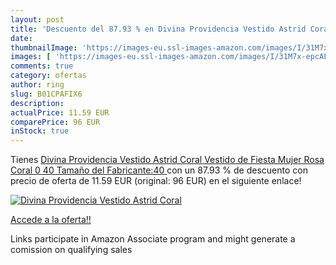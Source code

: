 ```yaml
---
layout: post
title: 'Descuento del 87.93 % en Divina Providencia Vestido Astrid Coral '
date: 
thumbnailImage: 'https://images-eu.ssl-images-amazon.com/images/I/31M7x-epcAL._SL200_.jpg'
images: [ 'https://images-eu.ssl-images-amazon.com/images/I/31M7x-epcAL._SL200_.jpg' ]
comments: true
category: ofertas
author: ring
slug: B01CPAFIX6
description:
actualPrice: 11.59 EUR
comparePrice: 96 EUR
inStock: true
---
```


Tienes [Divina Providencia Vestido Astrid Coral Vestido de Fiesta  Mujer  Rosa  Coral 0   40  Tamaño del Fabricante:40 ](https://www.amazon.es/dp/B01CPAFIX6/?tag=tolees-21) con un 87.93 % de descuento con precio de oferta de 11.59 EUR (original: 96 EUR) en el siguiente enlace!

[![Divina Providencia Vestido Astrid Coral ](https://images-eu.ssl-images-amazon.com/images/I/31M7x-epcAL._SL200_.jpg)](https://www.amazon.es/dp/B01CPAFIX6/?tag=tolees-21)

[Accede a la oferta!!](https://www.amazon.es/dp/B01CPAFIX6/?tag=tolees-21)

Links participate in Amazon Associate program and might generate a comission on qualifying sales


